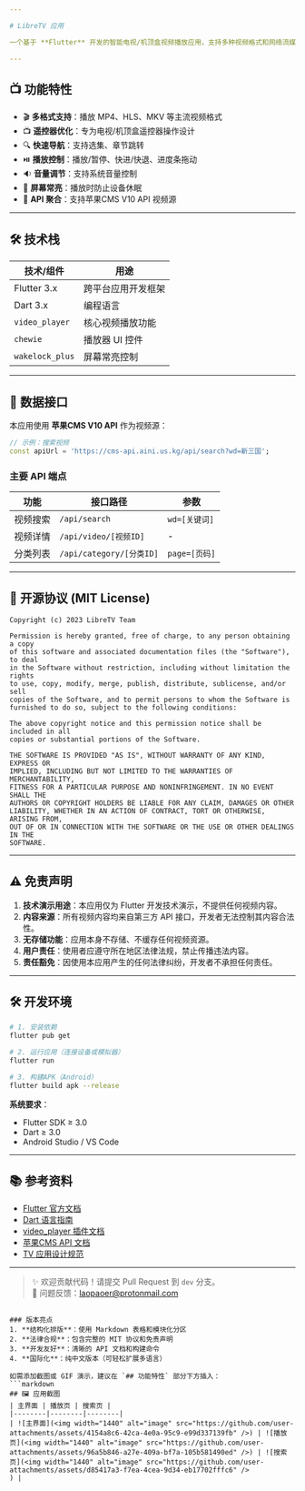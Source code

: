 ```yaml
---

# LibreTV 应用

一个基于 **Flutter** 开发的智能电视/机顶盒视频播放应用，支持多种视频格式和网络流媒体播放，专为电视遥控器操作优化。

---
```


## 📺 功能特性

- 🎬 **多格式支持**：播放 MP4、HLS、MKV 等主流视频格式
- 📺 **遥控器优化**：专为电视/机顶盒遥控器操作设计
- 🔍 **快速导航**：支持选集、章节跳转
- ⏯️ **播放控制**：播放/暂停、快进/快退、进度条拖动
- 🔉 **音量调节**：支持系统音量控制
- 🌙 **屏幕常亮**：播放时防止设备休眠
- 📡 **API 聚合**：支持苹果CMS V10 API 视频源

---

## 🛠️ 技术栈

| 技术/组件       | 用途                     |
|----------------|--------------------------|
| Flutter 3.x    | 跨平台应用开发框架        |
| Dart 3.x       | 编程语言                 |
| `video_player` | 核心视频播放功能         |
| `chewie`       | 播放器 UI 控件           |
| `wakelock_plus`| 屏幕常亮控制             |

---

## 📡 数据接口

本应用使用 **苹果CMS V10 API** 作为视频源：

```dart
// 示例：搜索视频
const apiUrl = 'https://cms-api.aini.us.kg/api/search?wd=新三国';
```

### 主要 API 端点
| 功能       | 接口路径                     | 参数               |
|-----------|-----------------------------|--------------------|
| 视频搜索   | `/api/search`               | `wd=[关键词]`      |
| 视频详情   | `/api/video/[视频ID]`       | -                  |
| 分类列表   | `/api/category/[分类ID]`    | `page=[页码]`      |

---

## 📜 开源协议 (MIT License)

```text
Copyright (c) 2023 LibreTV Team

Permission is hereby granted, free of charge, to any person obtaining a copy
of this software and associated documentation files (the "Software"), to deal
in the Software without restriction, including without limitation the rights
to use, copy, modify, merge, publish, distribute, sublicense, and/or sell
copies of the Software, and to permit persons to whom the Software is
furnished to do so, subject to the following conditions:

The above copyright notice and this permission notice shall be included in all
copies or substantial portions of the Software.

THE SOFTWARE IS PROVIDED "AS IS", WITHOUT WARRANTY OF ANY KIND, EXPRESS OR
IMPLIED, INCLUDING BUT NOT LIMITED TO THE WARRANTIES OF MERCHANTABILITY,
FITNESS FOR A PARTICULAR PURPOSE AND NONINFRINGEMENT. IN NO EVENT SHALL THE
AUTHORS OR COPYRIGHT HOLDERS BE LIABLE FOR ANY CLAIM, DAMAGES OR OTHER
LIABILITY, WHETHER IN AN ACTION OF CONTRACT, TORT OR OTHERWISE, ARISING FROM,
OUT OF OR IN CONNECTION WITH THE SOFTWARE OR THE USE OR OTHER DEALINGS IN THE
SOFTWARE.
```

---

## ⚠️ 免责声明

1. **技术演示用途**：本应用仅为 Flutter 开发技术演示，不提供任何视频内容。
2. **内容来源**：所有视频内容均来自第三方 API 接口，开发者无法控制其内容合法性。
3. **无存储功能**：应用本身不存储、不缓存任何视频资源。
4. **用户责任**：使用者应遵守所在地区法律法规，禁止传播违法内容。
5. **责任豁免**：因使用本应用产生的任何法律纠纷，开发者不承担任何责任。

---

## 🛠️ 开发环境

```bash
# 1. 安装依赖
flutter pub get

# 2. 运行应用（连接设备或模拟器）
flutter run

# 3. 构建APK（Android）
flutter build apk --release
```

**系统要求**：
- Flutter SDK ≥ 3.0
- Dart ≥ 3.0
- Android Studio / VS Code

---

## 📚 参考资料

- [Flutter 官方文档](https://docs.flutter.dev/)
- [Dart 语言指南](https://dart.dev/guides)
- [video_player 插件文档](https://pub.dev/packages/video_player)
- [苹果CMS API 文档]()
- [TV 应用设计规范](https://developer.android.com/design/tv)

---

> ✨ 欢迎贡献代码！请提交 Pull Request 到 `dev` 分支。  
> 🐞 问题反馈：<laopaoer@protonmail.com>

```

### 版本亮点
1. **结构化排版**：使用 Markdown 表格和模块化分区
2. **法律合规**：包含完整的 MIT 协议和免责声明
3. **开发友好**：清晰的 API 文档和构建命令
4. **国际化**：纯中文版本（可轻松扩展多语言）

如需添加截图或 GIF 演示，建议在 `## 功能特性` 部分下方插入：
```markdown
## 🖼️ 应用截图
| 主界面 | 播放页 | 搜索页 |
|--------|--------|--------|
| ![主界面](<img width="1440" alt="image" src="https://github.com/user-attachments/assets/4154a8c6-42ca-4e0a-95c9-e99d337139fb" />) | ![播放页](<img width="1440" alt="image" src="https://github.com/user-attachments/assets/96a5b846-a27e-409a-bf7a-105b581490ed" />) | ![搜索页](<img width="1440" alt="image" src="https://github.com/user-attachments/assets/d85417a3-f7ea-4cea-9d34-eb17702fffc6" />
) |
```
